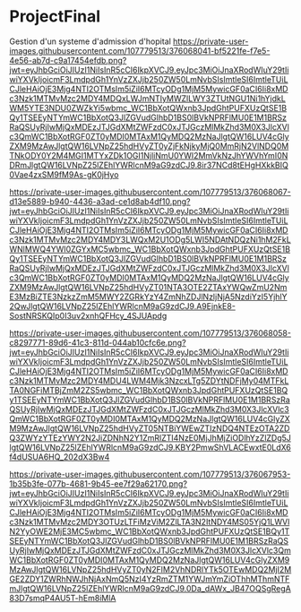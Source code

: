 # ProjectFinal
Gestion d'un systeme d'admission d'hopital
https://private-user-images.githubusercontent.com/107779513/376068041-bf5221fe-f7e5-4e56-ab7d-c9a17454efdb.png?jwt=eyJhbGciOiJIUzI1NiIsInR5cCI6IkpXVCJ9.eyJpc3MiOiJnaXRodWIuY29tIiwiYXVkIjoicmF3LmdpdGh1YnVzZXJjb250ZW50LmNvbSIsImtleSI6ImtleTUiLCJleHAiOjE3Mjg4NTI2OTMsIm5iZiI6MTcyODg1MjM5MywicGF0aCI6Ii8xMDc3Nzk1MTMvMzc2MDY4MDQxLWJmNTIyMWZlLWY3ZTUtNGU1Ni1hYjdkLWM5YTE3NDU0ZWZkYi5wbmc_WC1BbXotQWxnb3JpdGhtPUFXUzQtSE1BQy1TSEEyNTYmWC1BbXotQ3JlZGVudGlhbD1BS0lBVkNPRFlMU0E1M1BRSzRaQSUyRjIwMjQxMDEzJTJGdXMtZWFzdC0xJTJGczMlMkZhd3M0X3JlcXVlc3QmWC1BbXotRGF0ZT0yMDI0MTAxM1QyMDQ2MzNaJlgtQW16LUV4cGlyZXM9MzAwJlgtQW16LVNpZ25hdHVyZT0yZjFkNjkyMjQ0MmRjN2VlNDQ0MTNkODY0Y2M4MGI1MTYxZDk1OGI1NjliNmU0YWI2MmVkNzJhYWVhYmI0NDRmJlgtQW16LVNpZ25lZEhlYWRlcnM9aG9zdCJ9.8ir37NCd8tEHgHXkkBIQ0Vae4zxSM9fM9As-gK0jHyo


https://private-user-images.githubusercontent.com/107779513/376068067-d13e5889-b940-4436-a3ad-ce1d8ab4df10.png?jwt=eyJhbGciOiJIUzI1NiIsInR5cCI6IkpXVCJ9.eyJpc3MiOiJnaXRodWIuY29tIiwiYXVkIjoicmF3LmdpdGh1YnVzZXJjb250ZW50LmNvbSIsImtleSI6ImtleTUiLCJleHAiOjE3Mjg4NTI2OTMsIm5iZiI6MTcyODg1MjM5MywicGF0aCI6Ii8xMDc3Nzk1MTMvMzc2MDY4MDY3LWQxM2U1ODg5LWI5NDAtNDQzNi1hM2FkLWNlMWQ4YWI0ZGYxMC5wbmc_WC1BbXotQWxnb3JpdGhtPUFXUzQtSE1BQy1TSEEyNTYmWC1BbXotQ3JlZGVudGlhbD1BS0lBVkNPRFlMU0E1M1BRSzRaQSUyRjIwMjQxMDEzJTJGdXMtZWFzdC0xJTJGczMlMkZhd3M0X3JlcXVlc3QmWC1BbXotRGF0ZT0yMDI0MTAxM1QyMDQ2MzNaJlgtQW16LUV4cGlyZXM9MzAwJlgtQW16LVNpZ25hdHVyZT01NTA3OTE2ZTAxYWQwZmU2NmE3MzBiZTE3NzkzZmM5MWY2ZGRkYzY4ZmNhZDJlNzljNjA5NzdiYzI5YjhlY2QwJlgtQW16LVNpZ25lZEhlYWRlcnM9aG9zdCJ9.A9EjnkE8-SostNRSKQIp0I3uv2xnhQFHcy_4SJUApdg

https://private-user-images.githubusercontent.com/107779513/376068058-c8297771-89d6-41c3-811d-044ab10cfc6e.png?jwt=eyJhbGciOiJIUzI1NiIsInR5cCI6IkpXVCJ9.eyJpc3MiOiJnaXRodWIuY29tIiwiYXVkIjoicmF3LmdpdGh1YnVzZXJjb250ZW50LmNvbSIsImtleSI6ImtleTUiLCJleHAiOjE3Mjg4NTI2OTMsIm5iZiI6MTcyODg1MjM5MywicGF0aCI6Ii8xMDc3Nzk1MTMvMzc2MDY4MDU4LWM4Mjk3NzcxLTg5ZDYtNDFjMy04MTFkLTA0NGFiMTBjZmM2ZS5wbmc_WC1BbXotQWxnb3JpdGhtPUFXUzQtSE1BQy1TSEEyNTYmWC1BbXotQ3JlZGVudGlhbD1BS0lBVkNPRFlMU0E1M1BRSzRaQSUyRjIwMjQxMDEzJTJGdXMtZWFzdC0xJTJGczMlMkZhd3M0X3JlcXVlc3QmWC1BbXotRGF0ZT0yMDI0MTAxM1QyMDQ2MzNaJlgtQW16LUV4cGlyZXM9MzAwJlgtQW16LVNpZ25hdHVyZT05NTBiYWEwZTIzNDQ4NTEzOTA2ZDQ3ZWYzYTEzYWY2N2JiZDNhN2Y1ZmRlZTI4NzE0MjJhMjZiODlhYzZlZDg5JlgtQW16LVNpZ25lZEhlYWRlcnM9aG9zdCJ9.KBY2PmwShVLACEwxtE0LdX6f4dUSUA6HQ_202dX3Bw4

https://private-user-images.githubusercontent.com/107779513/376067953-1b35b3fe-077b-4681-9b45-ee7f29a62170.png?jwt=eyJhbGciOiJIUzI1NiIsInR5cCI6IkpXVCJ9.eyJpc3MiOiJnaXRodWIuY29tIiwiYXVkIjoicmF3LmdpdGh1YnVzZXJjb250ZW50LmNvbSIsImtleSI6ImtleTUiLCJleHAiOjE3Mjg4NTI2OTMsIm5iZiI6MTcyODg1MjM5MywicGF0aCI6Ii8xMDc3Nzk1MTMvMzc2MDY3OTUzLTFiMzViM2ZlLTA3N2ItNDY4MS05YjQ1LWVlN2YyOWE2MjE3MC5wbmc_WC1BbXotQWxnb3JpdGhtPUFXUzQtSE1BQy1TSEEyNTYmWC1BbXotQ3JlZGVudGlhbD1BS0lBVkNPRFlMU0E1M1BRSzRaQSUyRjIwMjQxMDEzJTJGdXMtZWFzdC0xJTJGczMlMkZhd3M0X3JlcXVlc3QmWC1BbXotRGF0ZT0yMDI0MTAxM1QyMDQ2MzNaJlgtQW16LUV4cGlyZXM9MzAwJlgtQW16LVNpZ25hdHVyZT0yN2FlM2VhNDRlYTk5OTEwMDQ2MjI2MGE2ZDY1ZWRhNWJhNjAxNmQ5NzI4YzRmZTM1YWJmYmZiOThhMThmNTFmJlgtQW16LVNpZ25lZEhlYWRlcnM9aG9zdCJ9.0Da_dAWx_JB47OQSgRegA83D7smqP4AU5T-hEm8iMlA
